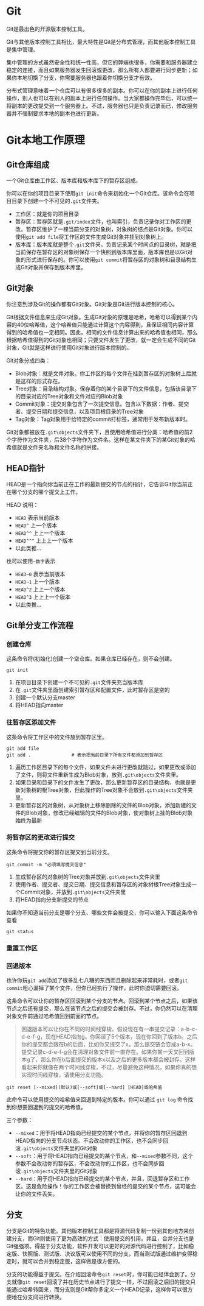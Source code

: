 # Git

Git是最出色的开源版本控制工具。

Git与其他版本控制工具相比，最大特性是Git是分布式管理，而其他版本控制工具是集中管理。

集中管理的方式虽然安全性和统一性高，但它的弊端也很多，你需要和服务器建立稳定的连接，而且如果服务器发生回滚或更改，那么所有人都要进行同步更新；如果你本地切换了分支，你需要服务器也跟着你切换分支才有效。

分布式管理意味着一个仓库可以有很多很多的副本。你可以在你的副本上进行任何操作，别人也可以在别人的副本上进行任何操作。当大家都操作完毕后，可以统一将副本的更改提交到一个服务器上。不过，服务器也只是负责记录而已，修改服务器并不强制要求本地的副本也进行更新。



# Git本地工作原理

## Git仓库组成

一个Git仓库由工作区、版本库和版本库下的暂存区组成。

你可以在你的项目目录下使用`git init`命令来初始化一个Git仓库。该命令会在项目目录下创建一个不可见的`.git`文件夹。

- 工作区：就是你的项目目录
- 暂存区：暂存区就是`.git/index`文件，也叫索引，负责记录你对工作区的更改。暂存区维护了一棵当前分支的对象树，对象树的结点是Git对象。你可以使用`git add file`将工作区的文件生成Git对象并挂到对象树上。
- 版本库：版本库就是整个`.git`文件夹。负责记录某个时间点的目录树，就是把当前保存在暂存区的对象树保存一个快照到版本库里面，版本库也是以Git对象的形式进行保存的。你可以使用`git commit`将暂存区的对象树和目录结构生成Git对象并保存到版本库里。



## Git对象

你注意到涉及Git的操作都有Git对象。Git对象是Git进行版本控制的核心。

Git根据文件信息来生成Git对象。生成Git对象的原理是哈希，哈希可以得到某个内容的40位哈希值，这个哈希值只能通过计算这个内容得到，且保证相同内容计算得到的哈希值也一定相同。因此，相同的文件信息计算出来的哈希值也相同，那么根据哈希值得到的Git对象也相同；只要文件发生了更改，就一定会生成不同的Git对象，Git就是这样进行使用Git对象进行版本控制的。

Git对象分成四类：

- Blob对象：就是文件对象。你工作区的每个文件在挂到暂存区的对象树上后就是这样的形式存在。
- Tree对象：目录结构对象。保存着你的某个目录下的文件信息，包括该目录下的目录对应的Tree对象和文件对应的Blob对象
- Commit对象：提交对象包含了一次提交信息。包含以下数据：作者、提交者、提交日期和提交信息，以及项目根目录的Tree对象
- Tag对象：Tag对象用于给特定的commit打标签，通常用于发布新版本时。

Git对象都被放在`.git\objects`文件夹下，且使用哈希值进行分类：哈希值的前2个字符作为文件夹，后38个字符作为文件名。这样在某文件夹下的某Git对象的哈希值就是文件夹名称和文件名称的拼接。



## HEAD指针

HEAD是一个指向你当前正在工作的最新提交的节点的指针，它告诉Git你当前正在哪个分支的哪个提交上工作。

HEAD 说明：

- `HEAD` 表示当前版本
- `HEAD^` 上一个版本
- `HEAD^^` 上上一个版本
- `HEAD^^^` 上上上一个版本
- 以此类推...

也可以使用`~数字`表示

- `HEAD~0` 表示当前版本
- `HEAD~1` 上一个版本
- `HEAD^2` 上上一个版本
- `HEAD^3` 上上上一个版本
- 以此类推...



## Git单分支工作流程

### 创建仓库

这条命令将(初始化)创建一个空仓库。如果仓库已经存在，则不会创建。

```
git init
```

1. 在项目目录下创建一个不可见的`.git`文件夹充当版本库
2. 在`.git`文件夹里面创建索引暂存区和配置文件，此时暂存区是空的
3. 创建一个默认分支master
4. 将HEAD指向master



### 往暂存区添加文件

这条命令将工作区中的文件放到暂存区里。

```
git add file
git add .				# 表示把当前目录下所有文件都添加到暂存区
```

1. 遍历工作区目录下的每个文件，如果文件未进行更改就跳过，如果更改或添加了文件，则将文件重新生成为Blob对象，放到`.git\objects`文件夹里。
2. 如果目录和目录下的文件发生了更改，那么更新暂存区的目录结构，也就是更新对象树的根Tree对象，但此操作的Tree对象不会放到`.git\objects`文件夹里。
3. 更新暂存区的对象树，从对象树上移除删除的文件的Blob对象，添加新建的文件的Blob对象，修改已经编辑的文件的Blob对象，使对象树上挂的Blob对象始终为最新



### 将暂存区的更改进行提交

这条命令将提交你的暂存区提交到当前分支。

```
git commit -m "必须填写提交信息"
```

1. 生成暂存区的对象树的Tree对象并放到`.git\objects`文件夹里
2. 使用作者、提交者、提交日期、提交信息和暂存区的对象树根Tree对象生成一个Commit对象，并放到`.git\objects`文件夹里
3. 将HEAD指向分支新提交的节点

如果你不知道当前分支是哪个分支、哪些文件会被提交，你可以输入下面这条命令查看

```
git status
```



### 重置工作区



### 回退版本

也许你玩`git add`添加了很多乱七八糟的东西而且删除起来非常耗时，或者`git commit`粗心漏掉了某个文件，但你已经执行了操作，此时你迫切需要回滚。

这条命令可以让你的暂存区回滚到某个分支的节点。回滚到某个节点之后，如果该节点之后还有提交，那么在该节点之后的提交会被封存。不过，你仍然可以在清理对象文件前通过哈希值回到前面的节点。

> 回退版本可以让你在不同的时间线穿梭。假设现在有一串提交记录：a-b-c-d-e-f-g，现在HEAD指向g。你回滚了5个版本，现在你回到了版本b。之后你的提交都会跟在b的后面，比如你又提交了x，那么提交链会变成a-b-x。提交记录c-d-e-f-g会在清理对象文件前一直存在。如果你某一天又回到版本g了，那么你在b后面提交的版本x以及之后的更多版本都会被封存。这样看起来你就像在两个时间线穿梭，不过，尽量避免这种情况，如果你真的想实现时间线穿梭，请使用分支功能。

```
git reset [--mixed](默认)或[--soft]或[--hard] [HEAD]或哈希值
```

此命令可以使用提交的哈希值来回退到特定的版本。你可以通过 `git log` 命令找到你想要回退到的提交的哈希值。

三个参数：

- `--mixed`：用于将HEAD指向已经提交的某个节点，并将你的暂存区回退到HEAD指向的分支节点状态。不会改动你的工作区，也不会同步回滚`.git\objects`文件夹里的Git对象
- `--soft`：用于将HEAD指向已经提交的某个节点，和`--mixed`参数不同，这个参数不会改动你的暂存区，不会改动你的工作区，也不会同步回滚`.git\objects`文件夹里的Git对象
- `--hard`：用于将HEAD指向已经提交的某个节点，并且，回退暂存区和工作区。这是危险操作！你的工作区会被替换到曾经的提交的某个节点，这可能会让你的文件丢失。



## 分支

分支是Git的特色功能。其他版本控制工具都是将源代码复制一份到其他地方来创建分支，而Git则使用了更为高效的方式：使用提交的引用。并且，合并分支也是Git强强项。得益于分支功能，软件开发可以更好的对源代码进行控制了，比如稳定版、快照版、测试版、决议版可以使用不同的分支，而当测试版通过维护变得稳定时，就可以合并到稳定版，这样做是很方便的。

分支的功能得益于提交。在介绍回滚命令`git reset`时，你可能已经体会到了。分支就像`git reset`回滚了并在历史节点进行了提交一样，不过回滚之后旧的提交只能通过哈希转回来，而分支则是Git帮你多定义一个HEAD记录，这样你可以很方便地在分支间进行转换。



